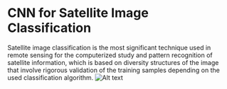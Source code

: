 # CNN for Satellite Image Classification
Satellite image classification is the most significant technique used in remote sensing for the computerized study and pattern recognition of satellite information, which is based on diversity structures of the image that involve rigorous validation of the training samples depending on the used classification algorithm.
![Alt text](https://storage.googleapis.com/kaggle-datasets-images/1544742/2546969/587dbc48162374bca68d9f8c10299a90/dataset-card.jpg?t=2021-08-21-19-05-27 "Satellite Images")